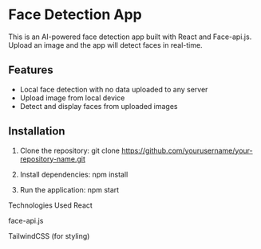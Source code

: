 # Face Detection App

This is an AI-powered face detection app built with React and Face-api.js. Upload an image and the app will detect faces in real-time.

## Features
- Local face detection with no data uploaded to any server
- Upload image from local device
- Detect and display faces from uploaded images

## Installation

1. Clone the repository:
git clone https://github.com/yourusername/your-repository-name.git

2. Install dependencies:
npm install

3. Run the application:
npm start


Technologies Used
React

face-api.js

TailwindCSS (for styling)

